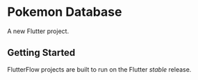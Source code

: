 # Pokemon Database

A new Flutter project.

## Getting Started

FlutterFlow projects are built to run on the Flutter _stable_ release.
